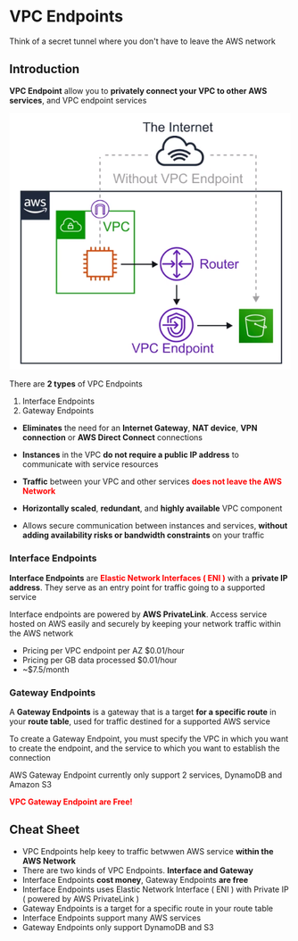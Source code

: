 # VPC Endpoints

Think of a secret tunnel where you don't have to leave
the AWS network

## Introduction

**VPC Endpoint** allow you to
**privately connect your VPC to other AWS services**,
and VPC endpoint services

<img
  src="../../public/images/vpc/endpoints.png"
  alt="VPC Endpoints" />

There are **2 types** of VPC Endpoints

1. Interface Endpoints
2. Gateway Endpoints

- **Eliminates** the need for an **Internet Gateway**,
**NAT device**, **VPN connection** or **AWS Direct Connect**
connections
- **Instances** in the VPC **do not require a public IP address**
to communicate with service resources
- **Traffic** between your VPC and other services
<span class="text-red">**does not leave the AWS Network**</span>

- **Horizontally scaled**, **redundant**, and **highly available**
VPC component
- Allows secure communication between instances and services,
**without adding availability risks or bandwidth constraints**
on your traffic

### Interface Endpoints

**Interface Endpoints** are
<span class="text-red">**Elastic Network Interfaces ( ENI )**</span>
with a **private IP address**. They serve as an entry point
for traffic going to a supported service

Interface endpoints are powered by **AWS PrivateLink**.
Access service hosted on AWS easily and securely by
keeping your network traffic within the AWS network

- Pricing per VPC endpoint per AZ $0.01/hour
- Pricing per GB data processed $0.01/hour
- ~$7.5/month

### Gateway Endpoints

A **Gateway Endpoints** is a gateway that is a target
**for a specific route** in your **route table**, used
for traffic destined for a supported AWS service

To create a Gateway Endpoint, you must specify the VPC in
which you want to create the endpoint, and the service to
which you want to establish the connection

AWS Gateway Endpoint currently only support 2 services,
DynamoDB and Amazon S3

<span class="text-red">**VPC Gateway Endpoint are Free!**</span>

## Cheat Sheet

- VPC Endpoints help keey to traffic betwwen AWS service
**within the AWS Network**
- There are two kinds of VPC Endpoints. **Interface and Gateway**
- Interface Endpoints **cost money**, Gateway Endpoints
**are free**
- Interface Endpoints uses Elastic Network Interface ( ENI )
with Private IP ( powered by AWS PrivateLink )
- Gateway Endpoints is a target for a specific route in
your route table
- Interface Endpoints support many AWS services
- Gateway Endpoints only support DynamoDB and S3

<style>
.text-red {
  color: red;
}
</style>
